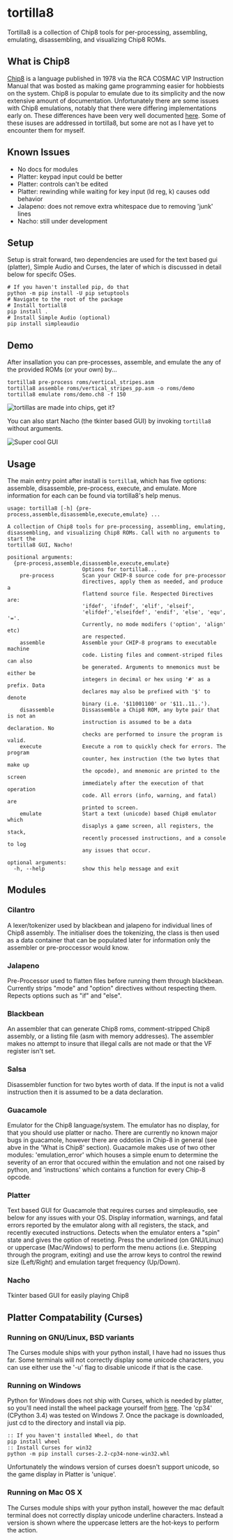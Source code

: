 # tortilla8

Tortilla8 is a collection of Chip8 tools for per-processing, assembling, emulating, disassembling, and visualizing Chip8 ROMs.

## What is Chip8

[Chip8](https://en.wikipedia.org/wiki/CHIP-8) is a language published in 1978 via the RCA COSMAC VIP Instruction Manual that was bosted as making game programming easier for hobbiests on the system. Chip8 is popular to emulate due to its simplicity and the now extensive amount of documentation. Unfortunately there are some issues with Chip8 emulations, notably that there were differing implementations early on. These differences have been very well documented [here](https://github.com/Chromatophore/HP48-Superchip#behavior-and-quirk-investigations). Some of these isuses are addressed in tortilla8, but some are not as I have yet to encounter them for myself.

## Known Issues

* No docs for modules
* Platter: keypad input could be better
* Platter: controls can't be edited
* Platter: rewinding while waiting for key input (ld reg, k) causes odd behavior
* Jalapeno: does not remove extra whitespace due to removing 'junk' lines
* Nacho: still under development

## Setup

Setup is strait forward, two dependencies are used for the text based gui (platter), Simple Audio and Curses, the later of which is discussed in detail below for specifc OSes.

```
# If you haven't installed pip, do that
python -m pip install -U pip setuptools
# Navigate to the root of the package
# Install tortiall8
pip install .
# Install Simple Audio (optional)
pip install simpleaudio
```

## Demo

After insallation you can pre-processes, assemble, and emulate the any of the provided ROMs (or your own) by...
```
tortilla8 pre-process roms/vertical_stripes.asm
tortilla8 assemble roms/vertical_stripes_pp.asm -o roms/demo
tortilla8 emulate roms/demo.ch8 -f 150
```

![tortillas are made into chips, get it?](https://github.com/aanunez/tortilla8/raw/master/docs/platter_demo1.png "Platter running vertical_stripes.ch8")

You can also start Nacho (the tkinter based GUI) by invoking `tortilla8` without arguments.

![Super cool GUI](https://github.com/aanunez/tortilla8/raw/master/docs/nacho_demo1.png "Nacho running a UFO game.")

## Usage

The main entry point after install is `tortilla8`, which has five options: assemble, disassemble, pre-process, execute, and emulate. More information for each can be found via tortilla8's help menus.

```
usage: tortilla8 [-h] {pre-process,assemble,disassemble,execute,emulate} ...

A collection of Chip8 tools for pre-processing, assembling, emulating,
disassembling, and visualizing Chip8 ROMs. Call with no arguments to start the
tortilla8 GUI, Nacho!

positional arguments:
  {pre-process,assemble,disassemble,execute,emulate}
                        Options for tortilla8...
    pre-process         Scan your CHIP-8 source code for pre-processor
                        directives, apply them as needed, and produce a
                        flattend source file. Respected Directives are:
                        'ifdef', 'ifndef', 'elif', 'elseif',
                        'elifdef','elseifdef', 'endif', 'else', 'equ', '='.
                        Currently, no mode modifers ('option', 'align' etc)
                        are respected.
    assemble            Assemble your CHIP-8 programs to executable machine
                        code. Listing files and comment-striped files can also
                        be generated. Arguments to mnemonics must be either be
                        integers in decimal or hex using '#' as a prefix. Data
                        declares may also be prefixed with '$' to denote
                        binary (i.e. '$11001100' or '$11..11..').
    disassemble         Dissassemble a Chip8 ROM, any byte pair that is not an
                        instruction is assumed to be a data declaration. No
                        checks are performed to insure the program is valid.
    execute             Execute a rom to quickly check for errors. The program
                        counter, hex instruction (the two bytes that make up
                        the opcode), and mnemonic are printed to the screen
                        immediately after the execution of that operation
                        code. All errors (info, warning, and fatal) are
                        printed to screen.
    emulate             Start a text (unicode) based Chip8 emulator which
                        disaplys a game screen, all registers, the stack,
                        recently processed instructions, and a console to log
                        any issues that occur.

optional arguments:
  -h, --help            show this help message and exit
```

## Modules

### Cilantro

A lexer/tokenizer used by blackbean and jalapeno for individual lines of Chip8 assembly. The initialiser does the tokenizing, the class is then used as a data container that can be populated later for information only the assembler or pre-proccessor would know.

### Jalapeno

Pre-Processor used to flatten files before running them through blackbean. Currently strips "mode" and "option" directives without respecting them. Repects options such as "if" and "else".

### Blackbean

An assembler that can generate Chip8 roms, comment-stripped Chip8 assembly, or a listing file (asm with memory addresses). The assembler makes no attempt to insure that illegal calls are not made or that the VF register isn't set.

### Salsa

Disassembler function for two bytes worth of data. If the input is not a valid instruction then it is assumed to be a data declaration.

### Guacamole

Emulator for the Chip8 language/system. The emulator has no display, for that you should use platter or nacho. There are currently no known major bugs in guacamole, however there are oddoties in Chip-8 in general (see abve in the 'What is Chip8' section). Guacamole makes use of two other modules: 'emulation_error' which houses a simple enum to determine the severity of an error that occured within the emulation and not one raised by python, and 'instructions' which contains a function for every Chip-8 opcode.

### Platter

Text based GUI for Guacamole that requires curses and simpleaudio, see below for any issues with your OS. Display information, warnings, and fatal errors reported by the emulator along with all registers, the stack, and recently executed instructions. Detects when the emulator enters a "spin" state and gives the option of reseting. Press the underlined (on GNU/Linux) or uppercase (Mac/Windows) to perform the menu actions (i.e. Stepping through the program, exiting) and use the arrow keys to control the rewind size (Left/Right) and emulation target frequency (Up/Down).

### Nacho

Tkinter based GUI for easily playing Chip8

## Platter Compatability (Curses)

### Running on GNU/Linux, BSD variants

The Curses module ships with your python install, I have had no issues thus far. Some terminals will not correctly display some unicode characters, you can use either use the '-u' flag to disable unicode if that is the case.

### Running on Windows

Python for Windows does not ship with Curses, which is needed by platter, so you'll need install the wheel package yourself from [here](http://www.lfd.uci.edu/~gohlke/pythonlibs/). The 'cp34' (CPython 3.4) was tested on Windows 7. Once the package is downloaded, just cd to the directory and install via pip.
```
:: If you haven't installed Wheel, do that
pip install wheel
:: Install Curses for win32
python -m pip install curses-2.2-cp34-none-win32.whl
```
Unfortunately the windows version of curses doesn't support unicode, so the game display in Platter is 'unique'.

### Running on Mac OS X

The Curses module ships with your python install, however the mac default terminal does not correctly display unicode underline characters. Instead a version is shown where the uppercase letters are the hot-keys to perform the action.

